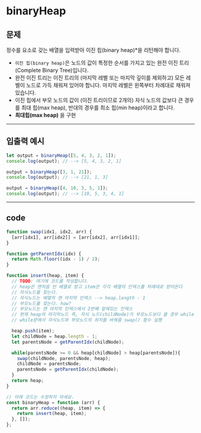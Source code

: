 # binaryHeap

## 문제

정수를 요소로 갖는 배열을 입력받아 이진 힙(binary heap)*을 리턴해야 합니다.

- `이진 힙(binary heap)`은 노드의 값이 특정한 순서를 가지고 있는 완전 이진 트리(Complete Binary Tree)입니다.
- 완전 이진 트리는 이진 트리의 (마지막 레벨 또는 마지막 깊이를 제외하고) 모든 레벨이 노드로 가득 채워져 있어야 합니다. 마지막 레벨은 왼쪽부터 차례대로 채워져 있습니다.
- 이진 힙에서 부모 노드의 값이 (이진 트리이므로 2개의) 자식 노드의 값보다 큰 경우를 최대 힙(max heap), 반대의 경우를 최소 힙(min heap)이라고 합니다.
- **최대힙(max heap)** 을 구현

---

## 입출력 예시

```javascript
let output = binaryHeap([5, 4, 3, 2, 1]);
console.log(output); // --> [5, 4, 3, 2, 1]

output = binaryHeap([3, 1, 21]);
console.log(output); // --> [21, 1, 3]

output = binaryHeap([4, 10, 3, 5, 1]);
console.log(output); // --> [10, 5, 3, 4, 1]
```

---

## code

```javascript
function swap(idx1, idx2, arr) {
  [arr[idx1], arr[idx2]] = [arr[idx2], arr[idx1]];
}

function getParentIdx(idx) {
  return Math.floor((idx - 1) / 2);
}

function insert(heap, item) {
  // TODO: 여기에 코드를 작성합니다.
  // heap은 맨처음 빈 배열로 받고 item은 각각 배열의 인덱스를 차례대로 받아온다
  // 자식노드를 찾는다.
  // 자식노드는 배열의 맨 마지막 인덱스 --> heap.length - 1
  // 부모노드를 찾는다. how?
  // 부모노드는 맨 마지막 인덱스에서 2번째 앞에있는 인덱스
  // 현재 heap의 마지막노드 즉, 자식 노드(childNode)가 부모노드보다 클 경우 while문을 실행
  // while문에서 자식노드와 부모노드의 위치를 바꿔줌 swap() 함수 실행

  heap.push(item);
  let childNode = heap.length - 1;
  let parentsNode = getParentIdx(childNode);

  while(parentsNode >= 0 && heap[childNode] > heap[parentsNode]){
    swap(childNode, parentsNode, heap);
    childNode = parentsNode; 
    parentsNode = getParentIdx(childNode); 
  }
  return heap;
}

// 아래 코드는 수정하지 마세요.
const binaryHeap = function (arr) {
  return arr.reduce((heap, item) => {
    return insert(heap, item);
  }, []);
};

```

